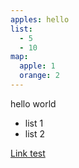 ```yaml
---
apples: hello
list:
  - 5
  - 10
map:
  apple: 1
  orange: 2
---
```

 
hello world
 
 * list 1
 * list 2

[Link test](/site/test/test.md)

